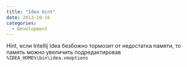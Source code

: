 ```yaml
---
title: "Idea Hint"
date: 2013-10-16
categories:
  - Development
---
```


Hint, если Intellij Idea безбожно тормозит от недостатка памяти, то память можно увеличить подредактировав `%IDEA_HOME%\bin\idea.vmoptions`
